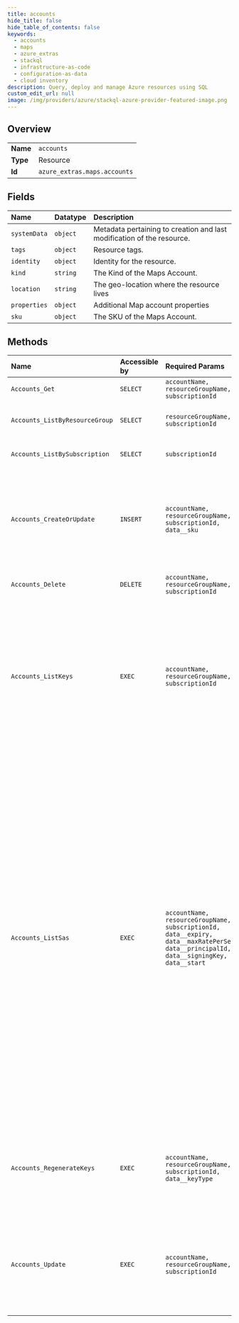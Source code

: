 ```yaml
---
title: accounts
hide_title: false
hide_table_of_contents: false
keywords:
  - accounts
  - maps
  - azure_extras    
  - stackql
  - infrastructure-as-code
  - configuration-as-data
  - cloud inventory
description: Query, deploy and manage Azure resources using SQL
custom_edit_url: null
image: /img/providers/azure/stackql-azure-provider-featured-image.png
---
```

  
    

## Overview
<table><tbody>
<tr><td><b>Name</b></td><td><code>accounts</code></td></tr>
<tr><td><b>Type</b></td><td>Resource</td></tr>
<tr><td><b>Id</b></td><td><code>azure_extras.maps.accounts</code></td></tr>
</tbody></table>

## Fields
| Name | Datatype | Description |
|:-----|:---------|:------------|
| `systemData` | `object` | Metadata pertaining to creation and last modification of the resource. |
| `tags` | `object` | Resource tags. |
| `identity` | `object` | Identity for the resource. |
| `kind` | `string` | The Kind of the Maps Account. |
| `location` | `string` | The geo-location where the resource lives |
| `properties` | `object` | Additional Map account properties |
| `sku` | `object` | The SKU of the Maps Account. |
## Methods
| Name | Accessible by | Required Params | Description |
|:-----|:--------------|:----------------|:------------|
| `Accounts_Get` | `SELECT` | `accountName, resourceGroupName, subscriptionId` | Get a Maps Account. |
| `Accounts_ListByResourceGroup` | `SELECT` | `resourceGroupName, subscriptionId` | Get all Maps Accounts in a Resource Group |
| `Accounts_ListBySubscription` | `SELECT` | `subscriptionId` | Get all Maps Accounts in a Subscription |
| `Accounts_CreateOrUpdate` | `INSERT` | `accountName, resourceGroupName, subscriptionId, data__sku` | Create or update a Maps Account. A Maps Account holds the keys which allow access to the Maps REST APIs. |
| `Accounts_Delete` | `DELETE` | `accountName, resourceGroupName, subscriptionId` | Delete a Maps Account. |
| `Accounts_ListKeys` | `EXEC` | `accountName, resourceGroupName, subscriptionId` | Get the keys to use with the Maps APIs. A key is used to authenticate and authorize access to the Maps REST APIs. Only one key is needed at a time; two are given to provide seamless key regeneration. |
| `Accounts_ListSas` | `EXEC` | `accountName, resourceGroupName, subscriptionId, data__expiry, data__maxRatePerSecond, data__principalId, data__signingKey, data__start` | Create and list an account shared access signature token. Use this SAS token for authentication to Azure Maps REST APIs through various Azure Maps SDKs. As prerequisite to create a SAS Token. <br /><br />Prerequisites:<br />1. Create or have an existing User Assigned Managed Identity in the same Azure region as the account. <br />2. Create or update an Azure Map account with the same Azure region as the User Assigned Managed Identity is placed. |
| `Accounts_RegenerateKeys` | `EXEC` | `accountName, resourceGroupName, subscriptionId, data__keyType` | Regenerate either the primary or secondary key for use with the Maps APIs. The old key will stop working immediately. |
| `Accounts_Update` | `EXEC` | `accountName, resourceGroupName, subscriptionId` | Updates a Maps Account. Only a subset of the parameters may be updated after creation, such as Sku, Tags, Properties. |
